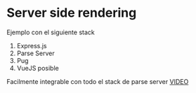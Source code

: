 # Server side rendering
Ejemplo con el siguiente stack
 1. Express.js
 1. Parse Server
 1. Pug
 1. VueJS posible
 
 Facilmente integrable con todo el stack de parse server 
 [VIDEO](https://twitter.com/rodrigo_rc94/status/1385668836527988741)
